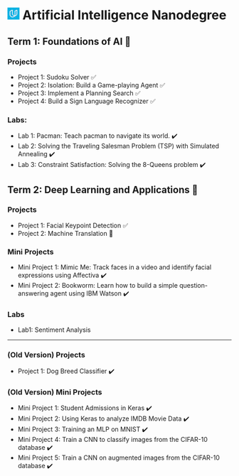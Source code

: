 # ![image](udacity.jpg) Artificial Intelligence Nanodegree

## Term 1: Foundations of AI :rocket:

### Projects

* Project 1: Sudoku Solver  :white_check_mark:
* Project 2: Isolation: Build a Game-playing Agent  :white_check_mark:
* Project 3: Implement a Planning Search  :white_check_mark:
* Project 4: Build a Sign Language Recognizer  :white_check_mark:

### Labs:
* Lab 1: Pacman: Teach pacman to navigate its world. :heavy_check_mark:
* Lab 2: Solving the Traveling Salesman Problem (TSP) with Simulated Annealing :heavy_check_mark:
* Lab 3: Constraint Satisfaction: Solving the 8-Queens problem :heavy_check_mark:

## Term 2: Deep Learning and Applications :construction:

### Projects
* Project 1: Facial Keypoint Detection :white_check_mark:
* Project 2: Machine Translation :construction:
### Mini Projects

* Mini Project 1: Mimic Me: Track faces in a video and identify facial expressions using Affectiva :heavy_check_mark:
* Mini Project 2: Bookworm: Learn how to build a simple question-answering agent using IBM Watson :heavy_check_mark:

### Labs
* Lab1: Sentiment Analysis

***

### (Old Version) Projects

* Project 1: Dog Breed Classifier :heavy_check_mark:

### (Old Version) Mini Projects
* Mini Project 1: Student Admissions in Keras :heavy_check_mark:
* Mini Project 2: Using Keras to analyze IMDB Movie Data :heavy_check_mark:
* Mini Project 3: Training an MLP on MNIST :heavy_check_mark:
* Mini Project 4: Train a CNN to classify images from the CIFAR-10 database :heavy_check_mark:
* Mini Project 5: Train a CNN on augmented images from the CIFAR-10 database :heavy_check_mark:
